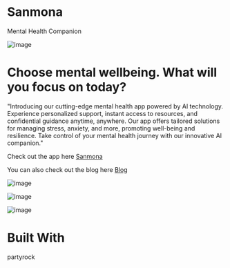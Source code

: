 # Sanmona
Mental Health Companion

![image](https://github.com/user-attachments/assets/4fee8891-dd50-4283-a832-37213d73f31c)



# Choose mental wellbeing. What will you focus on today?
"Introducing our cutting-edge mental health app powered by AI technology. Experience personalized support, instant access to resources, and confidential guidance anytime, anywhere. Our app offers tailored solutions for managing stress, anxiety, and more, promoting well-being and resilience. Take control of your mental health journey with our innovative AI companion."

Check out the app here [Sanmona](https://partyrock.aws/u/lemon0902/9ViWyqkin/Sanmona-%253A-Mental-Health-Companion/snapshot/U-oEdFfyU)

You can also check out the blog here [Blog](https://devpost.com/software/sanmona-mental-health-companion)

![image](https://github.com/user-attachments/assets/34649f79-da19-417e-ba37-cabe1f0d44d5)

![image](https://github.com/user-attachments/assets/2cf18b6f-7e3f-4884-be1d-c8f43d13e42e)

![image](https://github.com/user-attachments/assets/5baa75c8-bfa7-46fc-9e91-39b56010537e)





# Built With
partyrock


